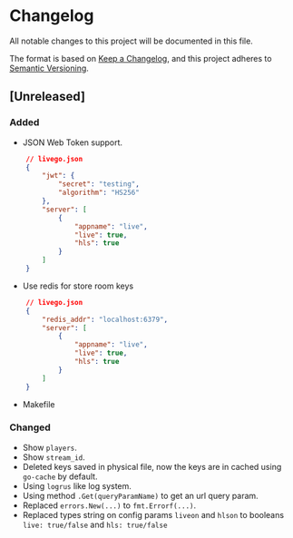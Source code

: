 # Changelog
All notable changes to this project will be documented in this file.

The format is based on [Keep a Changelog](https://keepachangelog.com/en/1.0.0/),
and this project adheres to [Semantic Versioning](https://semver.org/spec/v2.0.0.html).

## [Unreleased]

### Added
- JSON Web Token support.
``` json 
    // livego.json
    {
        "jwt": {
            "secret": "testing",
            "algorithm": "HS256"
        },
        "server": [
            {
                "appname": "live",
                "live": true,
                "hls": true
            }
        ]
    }
```
- Use redis for store room keys
``` json 
    // livego.json
    {
        "redis_addr": "localhost:6379", 
        "server": [
            {
                "appname": "live",
                "live": true,
                "hls": true
            }
        ]
    }
```
- Makefile

### Changed
- Show `players`.
- Show `stream_id`.
- Deleted keys saved in physical file, now the keys are in cached using `go-cache` by default.
- Using `logrus` like log system.
- Using method `.Get(queryParamName)` to get an url query param.
- Replaced `errors.New(...)` to `fmt.Errorf(...)`.
- Replaced types string on config params `liveon` and `hlson` to booleans `live: true/false` and `hls: true/false`
